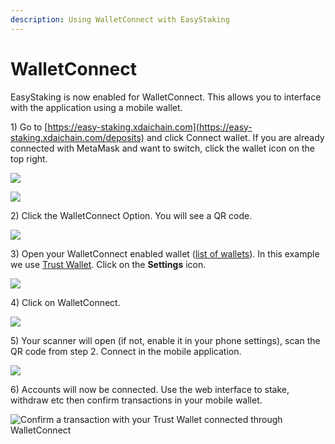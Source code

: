 ```yaml
---
description: Using WalletConnect with EasyStaking
---
```


# WalletConnect

EasyStaking is now enabled for WalletConnect. This allows you to interface with the application using a mobile wallet.

1\) Go to [https://easy-staking.xdaichain.com](https://easy-staking.xdaichain.com/deposits) and click Connect wallet. If you are already connected with MetaMask and want to switch, click the wallet icon on the top right.

![](../../../../../.gitbook/assets/wc1.jpg)

![](../../../../../.gitbook/assets/WC2.jpg)

2\) Click the WalletConnect Option. You will see a QR code.

![](../../../../../.gitbook/assets/wc-scan.jpg)

3\) Open your WalletConnect enabled wallet ([list of wallets](https://walletconnect.org/wallets)). In this example we use [Trust Wallet](https://trustwallet.com/).  Click on the **Settings** icon.

![](../../../../../.gitbook/assets/trust-1.jpeg)

4\) Click on WalletConnect.

![](../../../../../.gitbook/assets/trust-2.jpg)

5\) Your scanner will open (if not, enable it in your phone settings), scan the QR code from step 2. Connect in the mobile application.

![](../../../../../.gitbook/assets/trust3.jpg)

6\) Accounts will now be connected. Use the web interface to stake, withdraw etc then confirm transactions in your mobile wallet.

![Confirm a transaction with your Trust Wallet connected through WalletConnect](../../../../../.gitbook/assets/trust-4.jpg)




